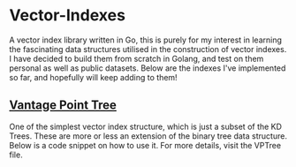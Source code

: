 # Vector-Indexes

A vector index library written in Go, this is purely for my interest in learning the fascinating data structures utilised in the construction of vector indexes. I have decided to build them from scratch in Golang, and test on them personal as well as public datasets. Below are the indexes I've implemented so far, and hopefully will keep adding to them!

## [Vantage Point Tree](https://github.com/Astle-sudo/Vector-Indexes/tree/main/VPTree)

One of the simplest vector index structure, which is just a subset of the KD Trees. These are more or less an extension of the binary tree data structure. Below is a code snippet on how to use it. For more details, visit the VPTree file. 
